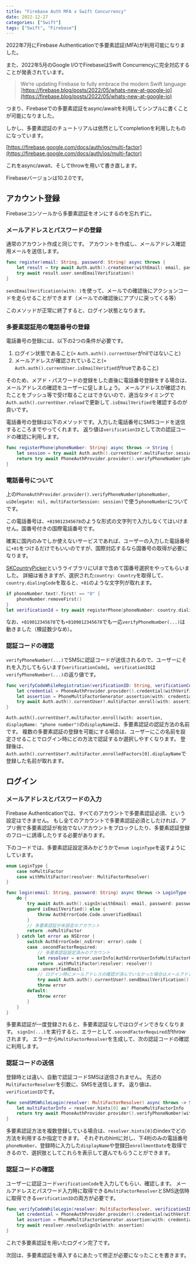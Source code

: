 ```yaml
---
title: "Firebase Auth MFA x Swift Concurrency"
date: 2022-12-27
categories: ["Swift"]
tags: ["Swift", "Firebase"]
---
```


2022年7月にFirebase Authenticationで多要素認証(MFA)が利用可能になりました。

また、2022年5月のGoogle I/OでFirebaseはSwift Concurrencyに完全対応することが発表されています。

> We’re updating Firebase to fully embrace the modern Swift language
[https://firebase.blog/posts/2022/05/whats-new-at-google-io](https://firebase.blog/posts/2022/05/whats-new-at-google-io)

つまり、Firebaseでの多要素認証をasync/awaitを利用してシンプルに書くことが可能になりました。

しかし、多要素認証のチュートリアルは依然としてcompletionを利用したものになっています。

[https://firebase.google.com/docs/auth/ios/multi-factor](https://firebase.google.com/docs/auth/ios/multi-factor)

これをasync/await、そしてthrowを用いて書き直します。

Firebaseバージョンは10.2.0です。


## アカウント登録

Firebaseコンソールから多要素認証をオンにするのを忘れずに。

### メールアドレスとパスワードの登録

通常のアカウント作成と同じです。
アカウントを作成し、メールアドレス確認用メールを送信します。

```swift
func register(email: String, password: String) async throws {
    let result = try await Auth.auth().createUser(withEmail: email, password: password)
    try await result.user.sendEmailVerification()
}
```

`sendEmailVerification(with: )`を使って、メールでの確認後にアクションコードを走らせることができます（メールでの確認後にアプリに戻ってくる等）

このメソッドが正常に終了すると、ログイン状態となります。

### 多要素認証用の電話番号の登録

電話番号の登録には、以下の2つの条件が必要です。
1. ログイン状態であること(= `Auth.auth().currentUser`がnilではないこと)
2. メールアドレスが確認されていること(= `Auth.auth().currentUser.isEmailVerified`がtrueであること)

そのため、メアド・パスワードの登録をした直後に電話番号登録をする場合は、メールアドレスの確認をユーザーに促しましょう。
メールアドレスが確認されたことをプッシュ等で受け取ることはできないので、適当なタイミングで`Auth.auth().currentUser.reload`で更新して`.isEmailVerified`を確認するのが良いです。

電話番号の登録は以下のメソッドです。入力した電話番号にSMSコードを送信するところまでやってくれます。
返り値は`verificationID`として次の認証コードの確認に利用します。

```swift
func registerPhone(phoneNumber: String) async throws -> String {
    let session = try await Auth.auth().currentUser?.multiFactor.session()
    return try await PhoneAuthProvider.provider().verifyPhoneNumber(phoneNumber, uiDelegate: nil, multiFactorSession: session)
}
```

### 電話番号について

上の`PhoneAuthProvider.provider().verifyPhoneNumber(phoneNumber, uiDelegate: nil, multiFactorSession: session)`で使う`phoneNumber`についてです。

この電話番号は、`+819012345678`のような形式の文字列で入力しなくてはいけません。国番号付きの国際電話番号です。

確実に国内のみでしか使えないサービスであれば、ユーザーの入力した電話番号に`+81`をつけるだけでもいいのですが、国際対応するなら国番号の取得が必要になります。

[SKCountryPicker](https://github.com/SURYAKANTSHARMA/CountryPicker)というライブラリにUIまで含めて国番号選択をやってもらいました。
詳細は省きますが、選択された`country: Country`を取得して、`country.dialingCode`を取ると、`+81`のような文字列が取れます。

```swift
if phoneNumber.text!.first! == "0" {
    phoneNumber.removeFirst()
}
let verificationId = try await registerPhone(phoneNumber: country.dialingCode! + phoneNumber)
```

なお、`+819012345678`でも`+8109012345678`でも一応`verifyPhoneNumber(...)`は動きました（検証数少なめ）。

### 認証コードの確認

`verifyPhoneNumber(...)`でSMSに認証コードが送信されるので、ユーザーにそれを入力してもらいます(`verificationCode`)。
`verificationID`は`verifyPhoneNumber(...)`の返り値です。

```swift
func verifyCodeWhileRegistration(verificationID: String, verificationCode: String) async throws {
    let credential = PhoneAuthProvider.provider().credential(withVerificationID: verificationID, verificationCode: verificationCode)
    let assertion = PhoneMultiFactorGenerator.assertion(with: credential)
    try await Auth.auth().currentUser?.multiFactor.enroll(with: assertion, displayName: "phone number")
}
```
`Auth.auth().currentUser?.multiFactor.enroll(with: assertion, displayName: "phone number")`の`displayName`は、多要素認証の認証方法の名前です。
複数の多要素認証の登録を可能にする場合は、ユーザーにこの名前を設定させることでログイン時にどの方法で認証するか選択しやすくなります。
登録後は、`Auth.auth().currentUser?.multiFactor.enrolledFactors[0].displayName`で登録した名前が取れます。


## ログイン

### メールアドレスとパスワードの入力

Firebase Authenticationでは、すべてのアカウントで多要素認証必須、という設定はできません。
もし全てのアカウントで多要素認証必須としたければ、アプリ側で多要素認証が有効でないアカウントをブロックしたり、多要素認証登録のフローに誘導したりする必要があります。

下のコードでは、多要素認証設定済みかどうかで`enum LoginType`を返すようにしています。

```swift
enum LoginType {
    case noMultiFactor
    case withMultiFactor(resolver: MultiFactorResolver)
}

func login(email: String, password: String) async throws -> LoginType {
    do {
        try await Auth.auth().signIn(withEmail: email, password: password)
        guard isEmailVerified() else {
            throw AuthErrorCode.Code.unverifiedEmail
        }
        // 多要素認証が未設定のアカウント
        return .noMultiFactor
    } catch let error as NSError {
        switch AuthErrorCode(_nsError: error).code {
        case .secondFactorRequired:
            // 多要素認証設定済みのアカウント
            let resolver = error.userInfo[AuthErrorUserInfoMultiFactorResolverKey] as? MultiFactorResolver
            return .withMultiFactor(resolver: resolver!)
        case .unverifiedEmail:
            // ログイン時にメールアドレスの確認が済んでいなかった場合はメールアドレス確認メールを再送信
            try await Auth.auth().currentUser?.sendEmailVerification()
            throw error
        default:
            throw error
        }
    }
}
```

多要素認証が一度登録されると、多要素認証なしではログインできなくなります。
`signIn(...)`を実行すると、エラーとして`.secondFactorRequired`がthrowされます。
エラーから`MultiFactorResolver`を生成して、次の認証コードの確認に利用します。

### 認証コードの送信

登録時とは違い、自動で認証コードSMSは送信されません。
先述の`MultiFactorResolver`を引数に、SMSを送信します。
返り値は、`verificationID`です。

```swift
func sendSMSWhileLogin(resolver: MultiFactorResolver) async throws -> String {
    let multiFactorInfo = resolver.hints[0] as? PhoneMultiFactorInfo
    return try await PhoneAuthProvider.provider().verifyPhoneNumber(with: multiFactorInfo!, uiDelegate: nil, multiFactorSession: resolver.session)
}
```
多要素認証方法を複数登録している場合は、`resolver.hints[0]`のindexでどの方法を利用するか指定できます。
それぞれのhintに対し、下4桁のみの電話番号`phoneNumber`、登録時に入力した`displayName`や登録日`enrollmentDate`を取得できるので、選択肢としてこれらを表示して選んでもらうことができます。

### 認証コードの確認

ユーザーに認証コード`verificationCode`を入力してもらい、確認します。
メールアドレスとパスワード入力時に取得できる`MultiFactorResolver`とSMS送信時に取得できる`verificationID`の両方が必要です。

```swift
func verifyCodeWhileLogin(resolver: MultiFactorResolver, verificationID: String, verificationCode: String) async throws {
    let credential = PhoneAuthProvider.provider().credential(withVerificationID: verificationID, verificationCode: verificationCode)
    let assertion = PhoneMultiFactorGenerator.assertion(with: credential)
    try await resolver.resolveSignIn(with: assertion)
}
```

これで多要素認証を用いたログイン完了です。

次回は、多要素認証を導入するにあたって修正が必要になったことを書きます。